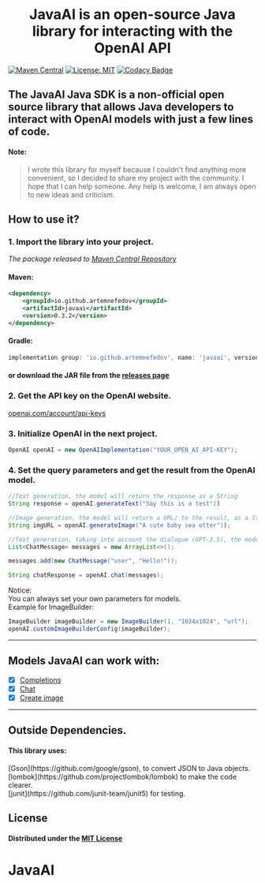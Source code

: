 <center><h1>JavaAI is an open-source Java library for interacting with the OpenAI API</h1></center>

[![Maven Central](https://img.shields.io/maven-central/v/io.github.artemnefedov/javaai.svg?label=Maven%20Central)](https://search.maven.org/search?q=g:%22io.github.artemnefedov%22%20AND%20a:%22javaai%22)
[![License: MIT](https://img.shields.io/badge/License-MIT-yellow.svg)](https://opensource.org/licenses/MIT)
[![Codacy Badge](https://app.codacy.com/project/badge/Grade/1194ce221f4f46ed950d4b05e6fd248c)](https://app.codacy.com/gh/artemnefedov/JavaAI_OpenAI-SDK/dashboard?utm_source=gh&utm_medium=referral&utm_content=&utm_campaign=Badge_grade)

## The JavaAI Java SDK is a non-official open source library that allows Java developers to interact with OpenAI models with just a few lines of code.

#### Note:
> I wrote this library for myself because I couldn't find anything more convenient, so I decided to share my project with the community. I hope that I can help someone.
Any help is welcome, I am always open to new ideas and criticism.

## How to use it?


### 1. Import the library into your project.

_The package released to [Maven Central Repository](https://central.sonatype.com/artifact/io.github.artemnefedov/javaai/0.3.1)_

#### Maven:
```xml
<dependency>
    <groupId>io.github.artemnefedov</groupId>
    <artifactId>javaai</artifactId>
    <version>0.3.2</version>
</dependency>
```
#### Gradle:
```groovy
implementation group: 'io.github.artemnefedov', name: 'javaai', version: '0.3.2'
```
#### or download the JAR file from the [releases page](https://github.com/artemnefedov/JavaAI_OpenAI-SDK/releases)

### 2. Get the API key on the OpenAI website.
[openai.com/account/api-keys](https://platform.openai.com/account/api-keys)

### 3. Initialize OpenAI in the next project.
```java
OpenAI openAI = new OpenAIImplementation("YOUR_OPEN_AI_API-KEY");
```
### 4. Set the query parameters and get the result from the OpenAI model.

```java
//Text generation, the model will return the response as a String
String response = openAI.generateText("Say this is a test"))

//Image generation, the model will return a URL/ to the result, as a String
String imgURL = openAI.generateImage("A cute baby sea otter"));

//Text generation, taking into account the dialogue (GPT-3.5), the model will return the answer as a String
List<ChatMessage> messages = new ArrayList<>();

messages.add(new ChatMessage("user", "Hello!"));

String chatResponse = openAI.chat(messages);
```

Notice:
<br>
You can always set your own parameters for models.
<br>
Example for ImageBuilder:
```java
ImageBuilder imageBuilder = new ImageBuilder(1, "1024x1024", "url");
openAI.customImageBuilderConfig(imageBuilder);
```

---
## Models JavaAI can work with:
- [x] [Completions](https://platform.openai.com/docs/api-reference/completions)
- [x] [Chat](https://platform.openai.com/docs/api-reference/chat)
- [x] [Create image](https://platform.openai.com/docs/api-reference/images/create)

---
## Outside Dependencies.
<h4>This library uses:</h4>
[Gson](https://github.com/google/gson), to convert JSON to Java objects.<br>
[lombok](https://github.com/projectlombok/lombok) to make the code clearer.<br>
[junit](https://github.com/junit-team/junit5) for testing.

## License
#### Distributed under the [MIT License](https://github.com/artemnefedov/OpenAI/blob/main/LICENSE)
# JavaAI
